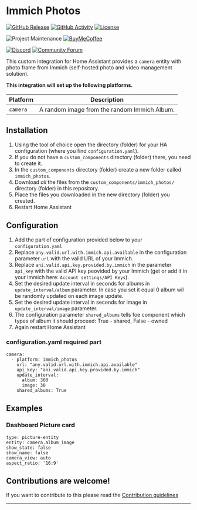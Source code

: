 # Immich Photos

[![GitHub Release][releases-shield]][releases]
[![GitHub Activity][commits-shield]][commits]
[![License][license-shield]](LICENSE)

![Project Maintenance][maintenance-shield]
[![BuyMeCoffee][buymecoffeebadge]][buymecoffee]

[![Discord][discord-shield]][discord]
[![Community Forum][forum-shield]][forum]

This custom integration for Home Assistant provides a `camera` entity with photo frame from Immich (self-hosted photo and video management solution).

**This integration will set up the following platforms.**

Platform | Description
-- | --
`camera` | A random image from the random Immich Album.

## Installation

1. Using the tool of choice open the directory (folder) for your HA configuration (where you find `configuration.yaml`).
1. If you do not have a `custom_components` directory (folder) there, you need to create it.
1. In the `custom_components` directory (folder) create a new folder called `immich_photos`.
1. Download _all_ the files from the `custom_components/immich_photos/` directory (folder) in this repository.
1. Place the files you downloaded in the new directory (folder) you created.
1. Restart Home Assistant

## Configuration
1. Add the part of configuration provided below to your `configuration.yaml`
1. Replace `any.valid.url.with.immich.api.available` in the configuration parameter `url` with the valid URL of your Immich.
1. Replace `ani.valid.api.key.provided.by.immich` in the parameter `api_key` with the valid API key peovided by your Immich (get or add it in your Immich here: `Account settings/API Keys`).
1. Set the desired update interval in seconds for albums in `update_interval/album` parameter. In case you set it equal 0 album wil be randomly updated on each image update.
1. Set the desired update interval in seconds for image in `update_interval/image` parameter.
1. The configuration parameter `shared_albums` tells foe component which types of album it should proceed: True - shared, False - owned
1. Again restart Home Assistant

### configuration.yaml required part 
~~~
camera:
  - platform: immich_photos
    url: "any.valid.url.with.immich.api.available"
    api_key: "ani.valid.api.key.provided.by.immich"
    update_interval:
      album: 300
      image: 30
    shared_albums: True
~~~

## Examples
### Dashboard Picture card
~~~
type: picture-entity
entity: camera.album_image
show_state: false
show_name: false
camera_view: auto
aspect_ratio: '16:9'
~~~

<!---->

## Contributions are welcome!

If you want to contribute to this please read the [Contribution guidelines](CONTRIBUTING.md)

***

[ha-immich-photos]: https://github.com/aleksej-kuznecow/ha-immich-photos
[buymecoffee]: https://www.buymeacoffee.com/aleksej.kuznecow
[buymecoffeebadge]: https://img.shields.io/badge/buy%20me%20a%20coffee-donate-yellow.svg?style=for-the-badge
[commits-shield]: https://img.shields.io/github/commit-activity/y/aleksej-kuznecow/ha-immich-photos.svg?style=for-the-badge
[commits]: https://github.com/aleksej-kuznecow/ha-immich-photos/commits/main
[discord]: https://discord.gg/Qa5fW2R
[discord-shield]: https://img.shields.io/discord/330944238910963714.svg?style=for-the-badge
[exampleimg]: example.png
[forum-shield]: https://img.shields.io/badge/community-forum-brightgreen.svg?style=for-the-badge
[forum]: https://community.home-assistant.io/
[license-shield]: https://img.shields.io/github/license/aleksej-kuznecow/ha-immich-photos.svg?style=for-the-badge
[maintenance-shield]: https://img.shields.io/badge/maintainer-Aleksej%20Kuznetsov%20%40aleksej--kuznecow-blue.svg?style=for-the-badge
[releases-shield]: https://img.shields.io/github/release/aleksej-kuznecow/ha-immich-photos.svg?style=for-the-badge
[releases]: https://github.com/aleksej-kuznecow/ha-immich-photos/releases

